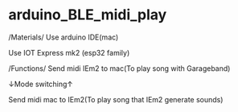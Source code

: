 # arduino_BLE_midi_play

/Materials/
Use arduino IDE(mac)

Use IOT Express mk2 (esp32 family)


/Functions/
Send midi IEm2 to mac(To play song with Garageband)

↓Mode switching↑

Send midi mac to IEm2(To play song that IEm2 generate sounds)
